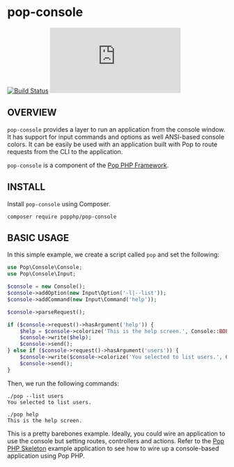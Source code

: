 pop-console
===========

[![Build Status](https://travis-ci.org/popphp/pop-console.svg?branch=master)](https://travis-ci.org/popphp/pop-console)
[![Coverage Status](http://www.popphp.org/cc/coverage.php?comp=pop-console)](http://www.popphp.org/cc/pop-console/)

OVERVIEW
--------
`pop-console` provides a layer to run an application from the console window.
It has support for input commands and options as well ANSI-based console colors.
It can be easily be used with an application built with Pop to route requests
from the CLI to the application.

`pop-console` is a component of the [Pop PHP Framework](http://www.popphp.org/).

INSTALL
-------

Install `pop-console` using Composer.

    composer require popphp/pop-console


BASIC USAGE
-----------

In this simple example, we create a script called `pop` and set the following:

```php
use Pop\Console\Console;
use Pop\Console\Input;

$console = new Console();
$console->addOption(new Input\Option('-l|--list'));
$console->addCommand(new Input\Command('help'));

$console->parseRequest();

if ($console->request()->hasArgument('help')) {
    $help = $console->colorize('This is the help screen.', Console::BOLD_YELLOW);
    $console->write($help);
    $console->send();
} else if ($console->request()->hasArgument('users')) {
    $console->write($console->colorize('You selected to list users.', Console::CYAN));
    $console->send();
}
```

Then, we run the following commands:

    ./pop --list users
    You selected to list users.
    
    ./pop help
    This is the help screen.

This is a pretty barebones example. Ideally, you could wire an application to
use the console but setting routes, controllers and actions. Refer to the
[Pop PHP Skeleton](https://github.com/popphp/popphp-skeleton) example application
to see how to wire up a console-based application using Pop PHP.
